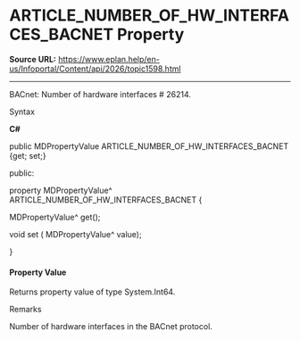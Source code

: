 # ARTICLE_NUMBER_OF_HW_INTERFACES_BACNET Property

**Source URL:** https://www.eplan.help/en-us/Infoportal/Content/api/2026/topic1598.html

---

BACnet: Number of hardware interfaces # 26214.

Syntax

**C#**



public MDPropertyValue ARTICLE_NUMBER_OF_HW_INTERFACES_BACNET {get; set;}

public:

property MDPropertyValue^ ARTICLE_NUMBER_OF_HW_INTERFACES_BACNET {

   MDPropertyValue^ get();

   void set (    MDPropertyValue^ value);

}


#### Property Value

Returns property value of type System.Int64.

Remarks

Number of hardware interfaces in the BACnet protocol.
